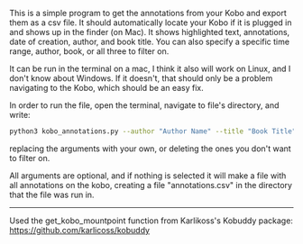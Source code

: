 This is a simple program to get the annotations from your Kobo
and export them as a csv file. It should automatically locate 
your Kobo if it is plugged in and shows up in the finder (on Mac).
It shows highlighted text, annotations, date of creation,
author, and book title. You can also specify a specific time range,
author, book, or all three to filter on.

It can be run in the terminal on a mac, I think it also 
will work on Linux, and I don't know about Windows. If it doesn't,
that should only be a problem navigating to the Kobo, which should be an easy fix.

In order to run the file, open the terminal, navigate to file's directory, and write:

```bash
python3 kobo_annotations.py --author "Author Name" --title "Book Title" --start-date YYYY-MM-DD --end-date YYYY-MM-DD --file-name output.csv

```
replacing the arguments with your own, or deleting the ones you don't want to filter on.

All arguments are optional, and if nothing is selected it will make a file with all annotations on the kobo,
creating a file "annotations.csv" in the directory that the file was run in.



____

Used the get_kobo_mountpoint function from Karlikoss's Kobuddy package: https://github.com/karlicoss/kobuddy

